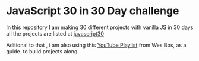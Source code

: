 # JavaScript 30 in 30 Day challenge

In this repository I am making 30 different projects with vanilla JS in 30 days
all the projects are listed at [javascript30](https://javascript30.com/)

Aditional to that , i am also using this [YouTube Playlist](https://www.youtube.com/watch?v=VuN8qwZoego&list=PLu8EoSxDXHP6CGK4YVJhL_VWetA865GOH) from Wes Bos, as a guide. to build projects along.
